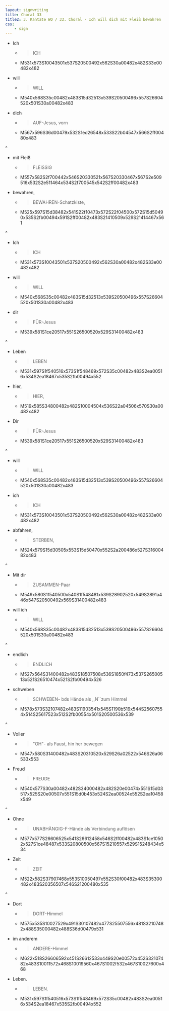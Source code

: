 ```yaml
---
layout: signwriting
title: Choral 33
title2: 3. Kantate WO / 33. Choral - Ich will dich mit Fleiß bewahren
css:
    - sign
---
```


<!--
https://www.signbank.org/signpuddle2.0/searchword.php
https://www.sutton-signwriting.io/signmaker
-->



- Ich
  + > ICH
  + M531x573S10043501x537S20500492x562S30a00482x482S33e00482x482

- will
  + > WILL
  + M540x568S35c00482x483S15d32513x539S20500496x557S26604520x501S30a00482x483

- dich
  + > AUF-Jesus, vorn
  + M567x596S36d00479x532S1ed26548x533S22b04547x566S2ff00480x483

^

- mit Fleiß
  + > FLEISSIG
  + M557x582S2f700442x546S20330521x567S20330467x567S2e509516x532S2e511464x534S2f700545x542S2ff00482x483

- bewahren,
  + > BEWAHREN-Schatzkiste,
  + M525x597S15d38482x541S22f10473x572S22f04500x572S15d50490x535S2fb00494x591S2ff00482x483S21410509x529S21414467x561

^

- Ich
  + > ICH
  + M531x573S10043501x537S20500492x562S30a00482x482S33e00482x482

- will
  + > WILL
  + M540x568S35c00482x483S15d32513x539S20500496x557S26604520x501S30a00482x483

- dir
  + > FÜR-Jesus
  + M539x581S1ce20517x551S26500520x529S31400482x483

^

- Leben
  + > LEBEN
  + M531x597S1f540516x573S1f548469x572S35c00482x483S2ea00516x534S2ea18467x535S2fb00494x552

- hier,
  + > HIER,
  + M519x585S34800482x482S10004504x536S22a04506x570S30a00482x482

- Dir
  + > FÜR-Jesus
  + M539x581S1ce20517x551S26500520x529S31400482x483

^

- will
  + > WILL
  + M540x568S35c00482x483S15d32513x539S20500496x557S26604520x501S30a00482x483

- ich
  + > ICH
  + M531x573S10043501x537S20500492x562S30a00482x482S33e00482x482

- abfahren,
  + > STERBEN,
  + M524x579S15d30505x553S15d50470x552S2a200486x527S31600482x483

^

- Mit dir
  + > ZUSAMMEN-Paar
  + M549x580S1f540500x540S1f548481x539S28902520x549S2891a446x547S20500492x569S31400482x483

- will ich
  + > WILL
  + M540x568S35c00482x483S15d32513x539S20500496x557S26604520x501S30a00482x483

^

- endlich
  + > ENDLICH
  + M527x564S31400482x483S18507508x536S1850f473x537S26500513x521S26510474x521S2fb00494x526

- schweben
  + > SCHWEBEN- bds Hände als ,,N``zum Himmel
  + M578x573S32107482x483S11903541x545S1190b519x544S25607554x514S25617523x512S2fb00554x501S20500536x539

^

- Voller
  + > "OH"- als Faust, hin her bewegen
  + M547x580S31400482x483S20310520x529S26a02522x546S26a06533x553

- Freud
  + > FREUDE
  + M540x577S30a00482x482S34000482x482S20e00474x551S15d03517x525S20e00507x551S15d0b453x524S2ea00524x552S2ea10458x549

^

- Ohne
  + > UNABHÄNGIG-F-Hände als Verbindung auflösen
  + M577x577S26606525x541S26612458x546S2ff00482x483S1ce10502x527S1ce48487x533S20800500x567S15210557x529S15248434x534

- Zeit
  + > ZEIT
  + M522x582S37907468x553S10050497x552S30f00482x483S35300482x483S20356507x546S21200480x535

^ 

- Dort
  + > DORT-Himmel
  + M575x535S10027529x491S30107482x477S25507556x481S32107482x488S35000482x488S36d00479x531

- im anderem
  + > ANDERE-Himmel
  + M622x518S26606592x451S26612533x449S20e00572x452S32107482x483S10011572x468S10019560x467S1002f532x467S10027600x468

- Leben.
  + > LEBEN.
  + M531x597S1f540516x573S1f548469x572S35c00482x483S2ea00516x534S2ea18467x535S2fb00494x552
